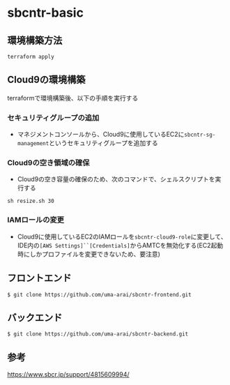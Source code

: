 # sbcntr-basic

## 環境構築方法
```
terraform apply
```
## Cloud9の環境構築
terraformで環境構築後、以下の手順を実行する
### セキュリティグループの追加
- マネジメントコンソールから、Cloud9に使用しているEC2に`sbcntr-sg-management`というセキュリティグループを追加する
### Cloud9の空き領域の確保
- Cloud9の空き容量の確保のため、次のコマンドで、シェルスクリプトを実行する
```
sh resize.sh 30
```
### IAMロールの変更
- Cloud9に使用しているEC2のIAMロールを`sbcntr-cloud9-role`に変更して、IDE内の`[AWS Settings]``[Credentials]`からAMTCを無効化する(EC2起動時にしかプロファイルを変更できないため、要注意)

## フロントエンド
```
$ git clone https://github.com/uma-arai/sbcntr-frontend.git
```
## バックエンド
```
$ git clone https://github.com/uma-arai/sbcntr-backend.git
```

## 参考
https://www.sbcr.jp/support/4815609994/

